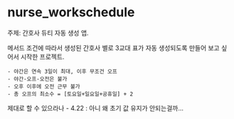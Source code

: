 # nurse_workschedule

주제: 간호사 듀티 자동 생성 앱.

메서드 조건에 따라서
생성된 간호사 별로 3교대 표가 자동 생성되도록 만들어 보고 싶어서 시작한 프로젝트.

    - 야간은 연속 3일이 최대, 이후 무조건 오프
    - 야간-오프-오전은 불가
    - 오후 이후에 오전 근무 불가
    - 총 오프의 최소수 = [토요일+일요일+공휴일] + 2

제대로 할 수 있으라나 - 4.22 : 아니 왜 초기 값 유지가 안되는걸까...
